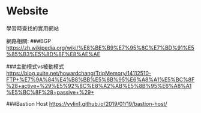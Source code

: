 # Website
學習時查找的實用網站

網路相關:
###BGP
https://zh.wikipedia.org/wiki/%E8%BE%B9%E7%95%8C%E7%BD%91%E5%85%B3%E5%8D%8F%E8%AE%AE

###主動模式vs被動模式
https://blog.xuite.net/howardchang/TripMemory/14112510-FTP+%E7%9A%84%E4%B8%BB%E5%8B%95%E6%A8%A1%E5%BC%8F%28+active+%29%E5%92%8C%E8%A2%AB%E5%8B%95%E6%A8%A1%E5%BC%8F%28+passive+%29+

###Bastion Host
https://yylin1.github.io/2019/01/19/bastion-host/

